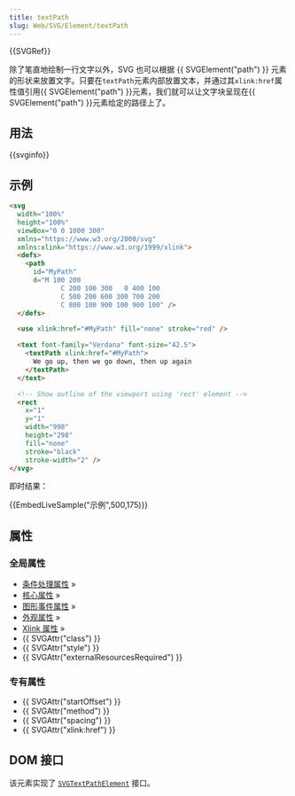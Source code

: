 ```yaml
---
title: textPath
slug: Web/SVG/Element/textPath
---
```


{{SVGRef}}

除了笔直地绘制一行文字以外，SVG 也可以根据 {{ SVGElement("path") }} 元素的形状来放置文字。只要在`textPath`元素内部放置文本，并通过其`xlink:href`属性值引用{{ SVGElement("path") }}元素，我们就可以让文字块呈现在{{ SVGElement("path") }}元素给定的路径上了。

## 用法

{{svginfo}}

## 示例

```html
<svg
  width="100%"
  height="100%"
  viewBox="0 0 1000 300"
  xmlns="https://www.w3.org/2000/svg"
  xmlns:xlink="https://www.w3.org/1999/xlink">
  <defs>
    <path
      id="MyPath"
      d="M 100 200
             C 200 100 300   0 400 100
             C 500 200 600 300 700 200
             C 800 100 900 100 900 100" />
  </defs>

  <use xlink:href="#MyPath" fill="none" stroke="red" />

  <text font-family="Verdana" font-size="42.5">
    <textPath xlink:href="#MyPath">
      We go up, then we go down, then up again
    </textPath>
  </text>

  <!-- Show outline of the viewport using 'rect' element -->
  <rect
    x="1"
    y="1"
    width="998"
    height="298"
    fill="none"
    stroke="black"
    stroke-width="2" />
</svg>
```

即时结果：

{{EmbedLiveSample("示例",500,175)}}

## 属性

### 全局属性

- [条件处理属性](/zh-CN/SVG/Attribute#ConditionalProccessing) »
- [核心属性](/zh-CN/SVG/Attribute#Core) »
- [图形事件属性](/zh-CN/SVG/Attribute#GraphicalEvent) »
- [外观属性](/zh-CN/SVG/Attribute#Presentation) »
- [Xlink 属性](/zh-CN/SVG/Attribute#XLink) »
- {{ SVGAttr("class") }}
- {{ SVGAttr("style") }}
- {{ SVGAttr("externalResourcesRequired") }}

### 专有属性

- {{ SVGAttr("startOffset") }}
- {{ SVGAttr("method") }}
- {{ SVGAttr("spacing") }}
- {{ SVGAttr("xlink:href") }}

## DOM 接口

该元素实现了 [`SVGTextPathElement`](/zh-CN/DOM/SVGTextPathElement) 接口。
